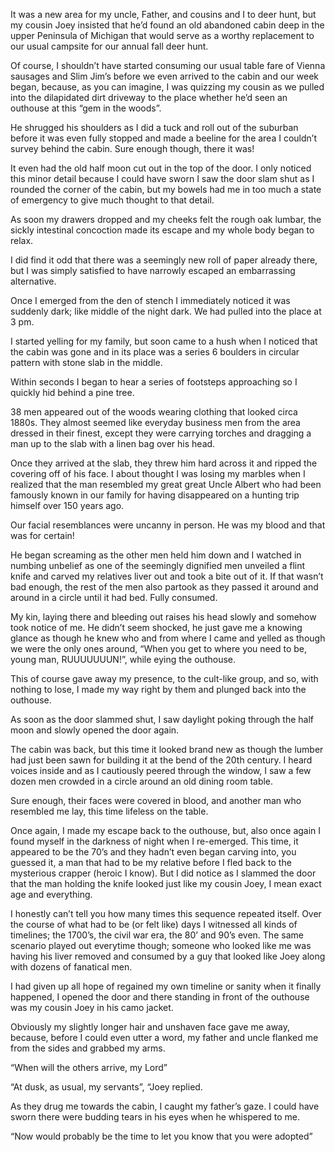

It was a new area for my uncle, Father, and cousins and I to deer hunt, but my cousin Joey insisted that he’d found an old abandoned cabin deep in the upper Peninsula of Michigan that would serve as a worthy replacement to our usual campsite for our annual fall deer hunt. 

Of course, I shouldn’t have started consuming our usual table fare of Vienna sausages and Slim Jim’s before we even arrived to the cabin and our week began, because, as you can imagine, I was quizzing my cousin as we pulled into the dilapidated dirt driveway to the place whether he’d seen an outhouse at this “gem in the woods”.

He shrugged his shoulders as I did a tuck and roll out of the suburban before it was even fully stopped and made a beeline for the area I couldn’t survey behind the cabin. Sure enough though, there it was! 

It even had the old half moon cut out in the top of the door. I only noticed this minor detail because I could have sworn I saw the door slam shut as I rounded the corner of the cabin, but my bowels had me in too much a state of emergency to give much thought to that detail. 

As soon my drawers dropped and my cheeks felt the rough oak lumbar, the sickly intestinal concoction made its escape and my whole body began to relax. 

I did find it odd that there was a seemingly new roll of paper already there, but I was simply satisfied to have narrowly escaped an embarrassing alternative. 

Once I emerged from the den of stench I immediately noticed it was suddenly dark; like middle of the night dark. We had pulled into the place at 3 pm. 

I started yelling for my family, but soon came to a hush when I noticed that the cabin was gone and in its place was a series 6 boulders in circular pattern with stone slab in the middle. 

Within seconds I began to hear a series of footsteps approaching so I quickly hid behind a pine tree.

38 men appeared out of the woods wearing clothing that looked circa 1880s. They almost seemed like everyday business men from the area dressed in their finest, except they were carrying torches and dragging a man up to the slab with a linen bag over his head. 

Once they arrived at the slab, they threw him hard across it and ripped the covering off of his face. I about thought I was losing my marbles when I realized that the man resembled my great great Uncle Albert who had been famously known in our family for having disappeared on a hunting trip himself over 150 years ago. 

Our facial resemblances were uncanny in person. He was my blood and that was for certain! 

He began screaming as the other men held him down and I watched in numbing unbelief as one of the seemingly dignified men unveiled a flint knife and carved my relatives liver out and took a bite out of it. If that wasn’t bad enough, the rest of the men also partook as they passed it around and around in a circle until it had bed. Fully consumed.

My kin, laying there and bleeding out raises his head slowly and somehow took notice of me. He didn’t seem shocked, he just gave me a knowing glance as though he knew who and from where I came and yelled as though we were the only ones around, “When you get to where you need to be, young man, RUUUUUUUN!”, while eying the outhouse. 

This of course gave away my presence, to the cult-like group, and so, with nothing to lose, I made my way right by them and plunged back into the outhouse. 

As soon as the door slammed shut, I saw daylight poking through the half moon and slowly opened the door again. 

The cabin was back, but this time it looked brand new as though the lumber had just been sawn for building it at the bend of the 20th century. I heard voices inside and as I cautiously peered through the window, I saw a few dozen men crowded in a circle around an old dining room table. 

Sure enough, their faces were covered in blood, and another man who resembled me lay, this time lifeless on the table. 

Once again, I made my escape back to the outhouse, but, also once again I found myself in the darkness of night when I re-emerged. This time, it appeared to be the 70’s and they hadn’t even began carving into, you guessed it, a man that had to be my relative before I fled back to the mysterious crapper (heroic I know). But I did notice as I slammed the door that the man holding the knife looked just like my cousin Joey, I mean exact age and everything. 

I honestly can’t tell you how many times this sequence repeated itself. Over the course of what had to be (or felt like) days I witnessed all kinds of timelines; the 1700’s, the civil war era, the 80’ and 90’s even. The same scenario played out everytime though; someone who looked like me was having his liver removed and consumed by a guy that looked like Joey along with dozens of fanatical men. 

I had given up all hope of regained my own timeline or sanity when it finally happened, I opened the door and there standing in front of the outhouse was my cousin Joey in his camo jacket.

Obviously my slightly longer hair and unshaven face gave me away, because, before I could even utter a word, my father and uncle flanked me from the sides and grabbed my arms. 

“When will the others arrive, my Lord” 

“At dusk, as usual, my servants”, “Joey replied. 

As they drug me towards the cabin, I caught my father’s gaze. I could have sworn there were budding tears in his eyes when he whispered to me.

“Now would probably be the time to let you know that you were adopted”